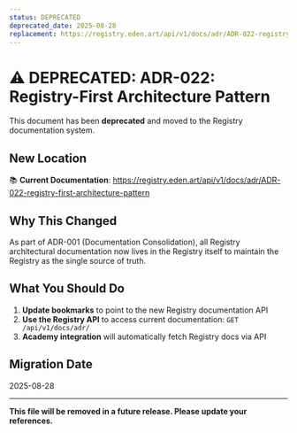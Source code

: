```yaml
---
status: DEPRECATED
deprecated_date: 2025-08-28
replacement: https://registry.eden.art/api/v1/docs/adr/ADR-022-registry-first-architecture-pattern
---
```


# ⚠️ DEPRECATED: ADR-022: Registry-First Architecture Pattern

This document has been **deprecated** and moved to the Registry documentation system.

## New Location
📚 **Current Documentation**: https://registry.eden.art/api/v1/docs/adr/ADR-022-registry-first-architecture-pattern

## Why This Changed
As part of ADR-001 (Documentation Consolidation), all Registry architectural documentation now lives in the Registry itself to maintain the Registry as the single source of truth.

## What You Should Do
1. **Update bookmarks** to point to the new Registry documentation API
2. **Use the Registry API** to access current documentation: `GET /api/v1/docs/adr/`
3. **Academy integration** will automatically fetch Registry docs via API

## Migration Date
2025-08-28

---

**This file will be removed in a future release. Please update your references.**
